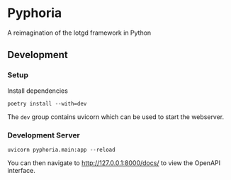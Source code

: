 # Pyphoria
A reimagination of the lotgd framework in Python

## Development

### Setup

Install dependencies

```shell
poetry install --with=dev
```

The `dev` group contains uvicorn which can be used to start the webserver.

### Development Server

```shell
uvicorn pyphoria.main:app --reload
```

You can then navigate to <http://127.0.0.1:8000/docs/> to view the OpenAPI interface.
